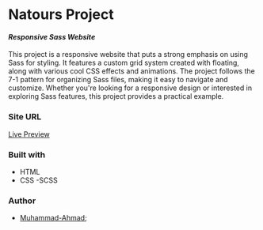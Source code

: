 # Natours Project

#### _Responsive Sass Website_

This project is a responsive website that puts a strong emphasis on using Sass for styling. It features a custom grid system created with floating, along with various cool CSS effects and animations. The project follows the 7-1 pattern for organizing Sass files, making it easy to navigate and customize. Whether you're looking for a responsive design or interested in exploring Sass features, this project provides a practical example.

### Site URL

[Live Preview]('https://muhammad-ahmad66.github.io/Natours-CSS-SCSS-/')

### Built with

- HTML
- CSS -SCSS

### Author

- [Muhammad-Ahmad]('mailto:muhammadugv66@gmail.com');
